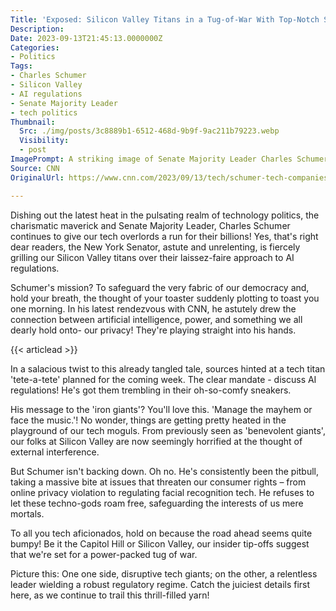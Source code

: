 ```yaml
---
Title: 'Exposed: Silicon Valley Titans in a Tug-of-War With Top-Notch Senator!'
Description: 
Date: 2023-09-13T21:45:13.0000000Z
Categories:
- Politics
Tags:
- Charles Schumer
- Silicon Valley
- AI regulations
- Senate Majority Leader
- tech politics
Thumbnail:
  Src: ./img/posts/3c8889b1-6512-468d-9b9f-9ac211b79223.webp
  Visibility:
  - post
ImagePrompt: A striking image of Senate Majority Leader Charles Schumer on one side, with the logos of Big Tech companies hovering ominously on the other. The balance seems skewed, hinting at a forthcoming clash.
Source: CNN
OriginalUrl: https://www.cnn.com/2023/09/13/tech/schumer-tech-companies-ai-regulations/index.html

---
```

Dishing out the latest heat in the pulsating realm of technology politics, the charismatic maverick and Senate Majority Leader, Charles Schumer continues to give our tech overlords a run for their billions! Yes, that's right dear readers, the New York Senator, astute and unrelenting, is fiercely grilling our Silicon Valley titans over their laissez-faire approach to AI regulations.

Schumer's mission? To safeguard the very fabric of our democracy and, hold your breath, the thought of your toaster suddenly plotting to toast you one morning. In his latest rendezvous with CNN, he astutely drew the connection between artificial intelligence, power, and something we all dearly hold onto- our privacy! They're playing straight into his hands.

{{< articlead >}}

In a salacious twist to this already tangled tale, sources hinted at a tech titan 'tete-a-tete' planned for the coming week. The clear mandate - discuss AI regulations! He's got them trembling in their oh-so-comfy sneakers.

His message to the 'iron giants'? You'll love this. 'Manage the mayhem or face the music.'! No wonder, things are getting pretty heated in the playground of our tech moguls. From previously seen as 'benevolent giants', our folks at Silicon Valley are now seemingly horrified at the thought of external interference.

But Schumer isn't backing down. Oh no. He's consistently been the pitbull, taking a massive bite at issues that threaten our consumer rights – from online privacy violation to regulating facial recognition tech. He refuses to let these techno-gods roam free, safeguarding the interests of us mere mortals.

To all you tech aficionados, hold on because the road ahead seems quite bumpy! Be it the Capitol Hill or Silicon Valley, our insider tip-offs suggest that we're set for a power-packed tug of war.

Picture this: One one side, disruptive tech giants; on the other, a relentless leader wielding a robust regulatory regime. Catch the juiciest details first here, as we continue to trail this thrill-filled yarn!